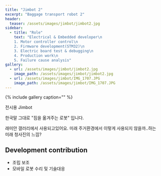 ```yaml
---
title: "Jimbot 2"
excerpt: "Baggage transport robot 2"
header:
  teaser: /assets/images/jimbot/jimbot2.jpg
sidebar:
  - title: "Role"
    text: "Electrical & Embedded developer\n
    1. Motor controller control\n
    2. Firmware development(STM32)\n
    3. Electric board test & debugging\n
    4. Production work\n
    5. Failure cause analysis"
gallery:
  - url: /assets/images/jimbot/jimbot2.jpg
    image_path: /assets/images/jimbot/jimbot2.jpg
  - url: /assets/images/jimbot/IMG_1707.JPG
    image_path: /assets/images/jimbot/IMG_1707.JPG
---
```


{% include gallery caption="" %}

전시용 Jimbot

한국말 그대로 "짐을 옮겨주는 로봇" 입니다.  

래미안 갤러리에서 사용되고있어요.
미래 주거환경에서 이렇게 사용되지 않을까..하는 미래 청사진의 느낌?

## Development contribution

- 조립 보조  
- 모바일 로봇 수리 및 기술대응  
